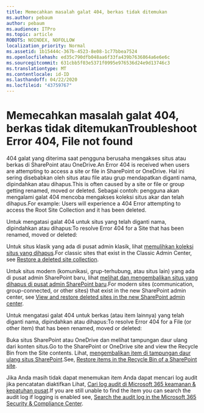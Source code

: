 ```yaml
---
title: Memecahkan masalah galat 404, berkas tidak ditemukan
ms.author: pebaum
author: pebaum
ms.audience: ITPro
ms.topic: article
ROBOTS: NOINDEX, NOFOLLOW
localization_priority: Normal
ms.assetid: 1b15444c-367b-4523-8e08-1c77bbea7524
ms.openlocfilehash: ed35c790dfb048aa6f33fa439b7636864a6e6e6c
ms.sourcegitcommit: 631cbb5f03e5371f0995e976536d24e9d13746c3
ms.translationtype: MT
ms.contentlocale: id-ID
ms.lasthandoff: 04/22/2020
ms.locfileid: "43759767"
---
```

# <a name="troubleshoot-error-404-file-not-found"></a><span data-ttu-id="bb693-102">Memecahkan masalah galat 404, berkas tidak ditemukan</span><span class="sxs-lookup"><span data-stu-id="bb693-102">Troubleshoot Error 404, File not found</span></span>

<span data-ttu-id="bb693-103">404 galat yang diterima saat pengguna berusaha mengakses situs atau berkas di SharePoint atau OneDrive.</span><span class="sxs-lookup"><span data-stu-id="bb693-103">An Error 404 is received when users are attempting to access a site or file in SharePoint or OneDrive.</span></span> <span data-ttu-id="bb693-104">Hal ini sering disebabkan oleh situs atau file atau grup mendapatkan diganti nama, dipindahkan atau dihapus.</span><span class="sxs-lookup"><span data-stu-id="bb693-104">This is often caused by a site or file or group getting renamed, moved or deleted.</span></span> <span data-ttu-id="bb693-105">Sebagai contoh: pengguna akan mengalami galat 404 mencoba mengakses koleksi situs akar dan telah dihapus.</span><span class="sxs-lookup"><span data-stu-id="bb693-105">For example: Users will experience a 404 Error attempting to access the Root Site Collection and it has been deleted.</span></span>

<span data-ttu-id="bb693-106">Untuk mengatasi galat 404 untuk situs yang telah diganti nama, dipindahkan atau dihapus:</span><span class="sxs-lookup"><span data-stu-id="bb693-106">To resolve Error 404 for a Site that has been renamed, moved or deleted:</span></span>

<span data-ttu-id="bb693-107">Untuk situs klasik yang ada di pusat admin klasik, lihat [memulihkan koleksi situs yang dihapus](https://docs.microsoft.com/sharepoint/restore-deleted-site-collection).</span><span class="sxs-lookup"><span data-stu-id="bb693-107">For classic sites that exist in the Classic Admin Center, see [Restore a deleted site collection](https://docs.microsoft.com/sharepoint/restore-deleted-site-collection).</span></span>

<span data-ttu-id="bb693-108">Untuk situs modern (komunikasi, grup-terhubung, atau situs lain) yang ada di pusat admin SharePoint baru, lihat [melihat dan mengembalikan situs yang dihapus di pusat admin SharePoint baru](https://docs.microsoft.com/sharepoint/restore-deleted-site-collection).</span><span class="sxs-lookup"><span data-stu-id="bb693-108">For modern sites (communication, group-connected, or other sites) that exist in the new SharePoint admin center, see [View and restore deleted sites in the new SharePoint admin center](https://docs.microsoft.com/sharepoint/restore-deleted-site-collection).</span></span>

<span data-ttu-id="bb693-109">Untuk mengatasi galat 404 untuk berkas (atau item lainnya) yang telah diganti nama, dipindahkan atau dihapus:</span><span class="sxs-lookup"><span data-stu-id="bb693-109">To resolve Error 404 for a File (or other item) that has been renamed, moved or deleted:</span></span>

<span data-ttu-id="bb693-110">Buka situs SharePoint atau OneDrive dan melihat tampungan daur ulang dari konten situs.</span><span class="sxs-lookup"><span data-stu-id="bb693-110">Go to the SharePoint or OneDrive site and view the Recycle Bin from the Site contents.</span></span> <span data-ttu-id="bb693-111">Lihat, [mengembalikan item di tampungan daur ulang situs SharePoint](https://support.office.com/article/Restore-items-in-the-Recycle-Bin-of-a-SharePoint-site-6df466b6-55f2-4898-8d6e-c0dff851a0be#ID0EAADAAA=Online).</span><span class="sxs-lookup"><span data-stu-id="bb693-111">See, [Restore items in the Recycle Bin of a SharePoint site](https://support.office.com/article/Restore-items-in-the-Recycle-Bin-of-a-SharePoint-site-6df466b6-55f2-4898-8d6e-c0dff851a0be#ID0EAADAAA=Online).</span></span>

<span data-ttu-id="bb693-112">Jika Anda masih tidak dapat menemukan item Anda dapat mencari log audit jika pencatatan diaktifkan Lihat, [Cari log audit di Microsoft 365 keamanan & kepatuhan pusat](https://docs.microsoft.com/office365/securitycompliance/search-the-audit-log-in-security-and-compliance?redirectSourcePath=%252fclient%252fsearch-the-audit-log-in-the-office-365-security-compliance-center-0d4d0f35-390b-4518-800e-0c7ec95e946c).</span><span class="sxs-lookup"><span data-stu-id="bb693-112">If you are still unable to find the item you can search the audit log if logging is enabled see, [Search the audit log in the Microsoft 365 Security & Compliance Center](https://docs.microsoft.com/office365/securitycompliance/search-the-audit-log-in-security-and-compliance?redirectSourcePath=%252fclient%252fsearch-the-audit-log-in-the-office-365-security-compliance-center-0d4d0f35-390b-4518-800e-0c7ec95e946c).</span></span>

